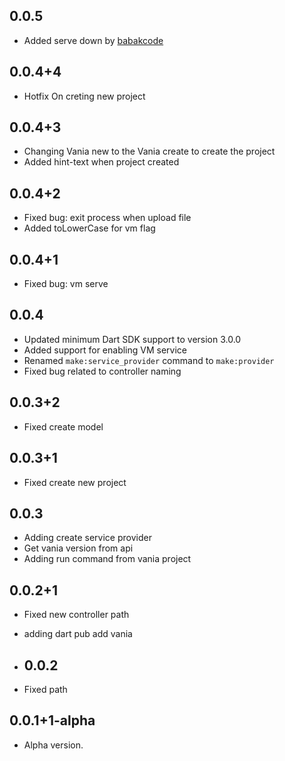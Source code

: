 ## 0.0.5

- Added serve down by [babakcode](https://github.com/babakcode)

## 0.0.4+4

- Hotfix On creting new project

## 0.0.4+3

- Changing Vania new to the Vania create to create the project
- Added hint-text when project created

## 0.0.4+2

- Fixed bug: exit process when upload file
- Added toLowerCase for vm flag

## 0.0.4+1

- Fixed bug: vm serve

## 0.0.4

- Updated minimum Dart SDK support to version 3.0.0
- Added support for enabling VM service
- Renamed `make:service_provider` command to `make:provider`
- Fixed bug related to controller naming

## 0.0.3+2

- Fixed create model

## 0.0.3+1

- Fixed create new project

## 0.0.3

- Adding create service provider
- Get vania version from api
- Adding run command from vania project

## 0.0.2+1

- Fixed new controller path
- adding dart pub add vania
  
- ## 0.0.2

- Fixed path

## 0.0.1+1-alpha

- Alpha version.
